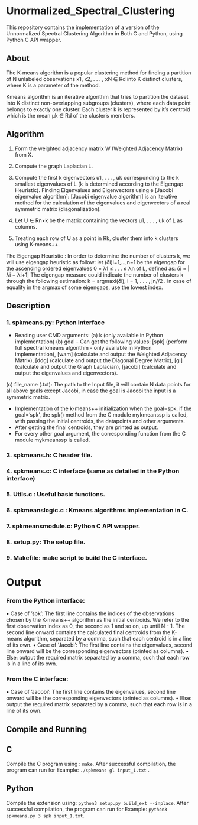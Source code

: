 # Unormalized_Spectral_Clustering

This repository contains the implementation of a version of the Unnormalized Spectral Clustering Algorithm in Both C and Python, using Python C API wrapper. 

## About
The K-means algorithm is a popular clustering method for finding a partition of N unlabeled
observations x1, x2, . . . , xN ∈ Rd into K distinct clusters, where K is a parameter of the method.

Kmeans algorithm is an iterative algorithm that tries to partition the dataset 
into K distinct non-overlapping subgroups (clusters), where each data point belongs to exactly one cluster.
Each cluster k is represented by it’s centroid which is the mean µk ∈ Rd of the cluster’s members.

## Algorithm
1. Form the weighted adjacency matrix W (Weighted Adjacency Matrix) from X.
2. Compute the graph Laplacian L.
3. Compute the first k eigenvectors u1, . . . , uk corresponding to the k smallest eigenvalues of L (k is determined according to the Eigengap Heuristic).
   Finding Eigenvalues and Eigenvectors using e [Jacobi eigenvalue algorithm]:
   [Jacobi eigenvalue algorithm] is an iterative method for the calculation of the eigenvalues and eigenvectors of a real symmetric matrix (diagonalization).
   
5. Let U ∈ Rn×k be the matrix containing the vectors u1, . . . , uk of L as columns.
6. Treating each row of U as a point in Rk, cluster them into k clusters using K-means++.

The Eigengap Heuristic :
In order to determine the number of clusters k, we will use eigengap heuristic as follow:
let (δi)i=1,...,n−1 be the eigengap for the ascending ordered eigenvalues 0 = λ1 ≤ . . . ≤ λn of L, defined as: δi = |λi − λi+1|
The eigengap measure could indicate the number of clusters k through the following estimation:
k = argmaxi(δi), i = 1, . . . , jn//2 .
In case of equality in the argmax of some eigengaps, use the lowest index.


## Description

### 1. spkmeans.py: Python interface
- Reading user CMD arguments:
(a) k  (only available in Python implementation)
(b) goal - Can get the following values:
[spk] (perform full spectral kmeans algorithm - only available in Python implementation), 
[wam] (calculate and output the Weighted Adjacency Matrix),
[ddg] (calculate and output the Diagonal Degree Matrix), 
[gl] (calculate and output the Graph Laplacian), 
[jacobi] (calculate and output the eigenvalues and eigenvectors).

(c) file_name (.txt): The path to the Input file, it will contain N data points for all above
    goals except Jacobi, in case the goal is Jacobi the input is a symmetric matrix.

- Implementation of the k-means++ initialization when the goal=spk. 
if the goal=’spk’, the spk() method from the C module mykmeanssp is called, with passing the initial centroids, the datapoints and other arguments. 
-  After getting the final centroids, they are printed as output.
-  For every other goal argument, the corresponding function from the C module mykmeanssp is called.
    

    
### 3. spkmeans.h: C header file.
### 4. spkmeans.c: C interface  (same as detailed in the Python interface)
### 5. Utils.c : Useful basic functions.
### 6. spkmeanslogic.c : Kmeans algorithms implementation in C.
### 7. spkmeansmodule.c: Python C API wrapper.
### 8. setup.py: The setup file.
### 9. Makefile: make script to build the C interface.


# Output
### From the Python interface:
• Case of ’spk’: The first line contains the indices of the observations chosen by the K-means++ algorithm as the initial centroids. 
We refer to the first observation index as 0, the second as 1 and so on, up until N - 1. The second line onward contains the calculated final centroids from the K-means algorithm, separated by a comma, such
that each centroid is in a line of its own.
• Case of ’Jacobi’: The first line contains the eigenvalues, second line onward will be the corresponding eigenvectors (printed as columns).
• Else: output the required matrix separated by a comma, such that each row is in a line of its own.

### From the C interface:
• Case of ’Jacobi’: The first line contains the eigenvalues, second line onward will be the corresponding eigenvectors (printed as columns).
• Else: output the required matrix separated by a comma, such that each row is in a line of its own.


## Compile and Running
## C
Compile the C program using : ```make```.
After successful compilation, the program can run for Example: ```./spkmeans gl input_1.txt``` .

## Python
Compile the extension using: ```python3 setup.py build_ext --inplace```.
After successful compilation, the program can run for Example: ```python3 spkmeans.py 3 spk input_1.txt```.
